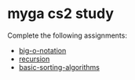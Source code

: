 # myga cs2 study

Complete the following assignments:
- [big-o-notation](https://my.generalassemb.ly/activities/511)
- [recursion](https://my.generalassemb.ly/activities/773)
- [basic-sorting-algorithms](https://my.generalassemb.ly/activities/778)
